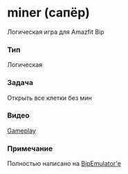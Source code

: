 # miner (сапёр)

Логическая игра для Amazfit Bip

### Тип 

Логическая

### Задача

Открыть все клетки без мин

### Видео

[Gameplay](https://youtu.be/Dt0FwzZxKMw)

### Примечание

Полностью написано на [BipEmulator'е](https://github.com/freebip/BipEmulator)
